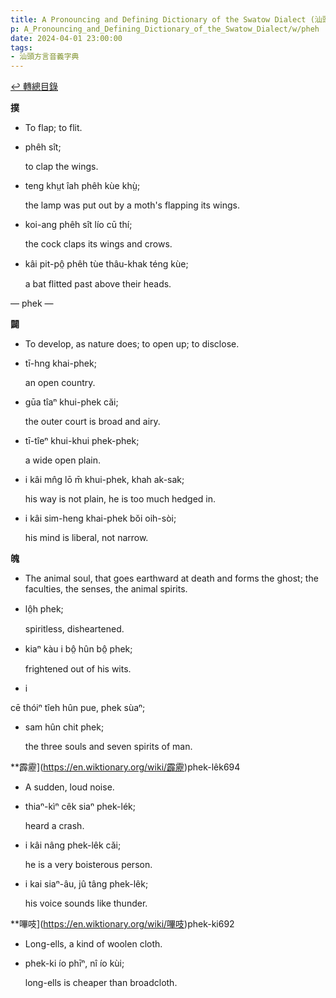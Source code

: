 ```yaml
---
title: A Pronouncing and Defining Dictionary of the Swatow Dialect (汕頭方言音義字典) / pheh
p: A_Pronouncing_and_Defining_Dictionary_of_the_Swatow_Dialect/w/pheh
date: 2024-04-01 23:00:00
tags: 
- 汕頭方言音義字典
---
```


[↩️ 轉總目錄](/A_Pronouncing_and_Defining_Dictionary_of_the_Swatow_Dialect)


**撲**
- To flap; to flit.

- phêh sît;

  to clap the wings.

- teng khṳt îah phêh kùe khṳ̀;

  the lamp was put out by a moth's flapping its wings.

- koi-ang phêh sît lío cū thí;

  the cock claps its wings and crows.

- kâi pit-pô̤ phêh tùe thâu-khak téng kùe;

  a bat flitted past above their heads.

— phek —

**闢**
- To develop, as nature does; to open up; to disclose.

- tī-hng khai-phek;

  an open country.

- gūa tîaⁿ khui-phek căi;

  the outer court is broad and airy.

- tī-tîeⁿ khui-khui phek-phek;

  a wide open plain.

- i kâi mn̂g lō m̄ khui-phek, khah ak-sak;

  his way is not plain, he is too much hedged in.

- i kâi sim-heng khai-phek bŏi oih-sòi;

  his mind is liberal, not narrow.

**魄**
- The animal soul, that goes earthward at death and forms the ghost; the faculties, the senses, the animal spirits.

- lô̤h phek;

  spiritless, disheartened.

- kiaⁿ kàu i bô̤ hûn bô̤ phek;

  frightened out of his wits.

- i

 

 

 



 cē thóiⁿ tîeh hûn pue, phek sùaⁿ;

- sam hûn chit phek;

  the three souls and seven spirits of man.

**霹靂](https://en.wiktionary.org/wiki/霹靂)phek-lêk694
- A sudden, loud noise.

- thiaⁿ-kìⁿ cêk siaⁿ phek-lék;

  heard a crash.

- i kâi nâng phek-lêk cǎi;

  he is a very boisterous person.

- i kai siaⁿ-âu, jû tâng phek-lêk;

  his voice sounds like thunder.

**嗶吱](https://en.wiktionary.org/wiki/嗶吱)phek-ki692
- Long-ells, a kind of woolen cloth.

- phek-ki ío phīⁿ, nî ío kùi;

  long-ells is cheaper than broadcloth.